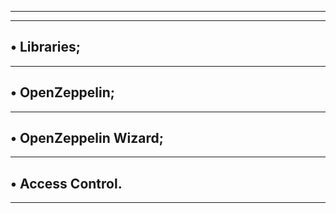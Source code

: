 ---------------------------------------------------------------------------
---------------------------------------------------------------------------
• Libraries;
---------------------------------------------------------------------------
---------------------------------------------------------------------------
• OpenZeppelin;
---------------------------------------------------------------------------
---------------------------------------------------------------------------
• OpenZeppelin Wizard;
---------------------------------------------------------------------------
---------------------------------------------------------------------------
• Access Control.
---------------------------------------------------------------------------
---------------------------------------------------------------------------
